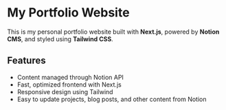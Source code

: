 # My Portfolio Website

This is my personal portfolio website built with **Next.js**, powered by **Notion CMS**, and styled using **Tailwind CSS**.

## Features

- Content managed through Notion API
- Fast, optimized frontend with Next.js
- Responsive design using Tailwind
- Easy to update projects, blog posts, and other content from Notion
